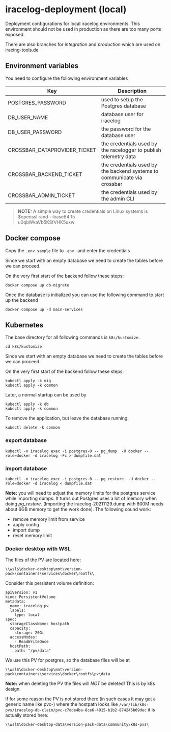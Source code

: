 # iracelog-deployment (local)
Deployment configurations for local iracelog environments.
This environment should not be used in production as there are too many ports exposed. 

There are also branches for *integration* and *production* which are used on iracing-tools.de

## Environment variables

You need to configure the following environment variables

|Key|Description|
|---|-----------|
|POSTGRES_PASSWORD| used to setup the Postgres database|
|DB_USER_NAME|database user for iracelog|
|DB_USER_PASSWORD|the password for the database user|
|CROSSBAR_DATAPROVIDER_TICKET|the credentials used by the racelogger to publish telemetry data|
|CROSSBAR_BACKEND_TICKET|the credentials used by the backend systems to communicate via crossbar|
|CROSSBAR_ADMIN_TICKET|the credentials used by the admin CLI|



>**NOTE:**
A simple way to create credentials on Linux systems is  
$openssl rand --base64 15  
u0qbWkaVb5KSfVHK5uxw

## Docker compose

Copy the `.env.sample` file to `.env ` and enter the credentials 

Since we start with an empty database we need to create the tables before we can proceed. 

On the very first start of the backend follow these steps:
```
docker compose up db-migrate
```

Once the database is initialized you can use the following command to start up the backend
```
docker compose up -d main-services
```
## Kubernetes

The base directory for all following commands is `k8s/kustomize`.

```
cd k8s/kustomize
```

Since we start with an empty database we need to create the tables before we can proceed. 

On the very first start of the backend follow these steps:
```
kubectl apply -k mig 
kubectl apply -k common
```

Later, a normal startup can be used by 

```
kubectl apply -k db
kubectl apply -k common
```

To remove the application, but leave the database running:
```
kubectl delete -k common
```


### export database

```
kubectl -n iracelog exec -i postgres-0 -- pg_dump  -U docker --role=docker -d iracelog -Fc > dumpfile.dat
```

### import database
```
kubectl -n iracelog exec -i postgres-0 -- pg_restore  -U docker --role=docker -d iracelog < dumpfile.dat
```

**Note:** you will need to adjust the memory limits for the postgres service while importing dumps. It turns out Postgres uses a lot of memory when doing *pg_restore*. 
(Importing the iracelog-20211129.dump with 800M needs about 6GB memory to get the work done). 
The following cound work:
- remove memory limit from service
- apply config
- import dump
- reset memory limit

### Docker desktop with WSL

The files of the PV are located here:
```
\\wsl$\docker-desktop\mnt\version-pack\containers\services\docker\rootfs\
```
Consider this persistent volume definition:
```
apiVersion: v1
kind: PersistentVolume
metadata:
  name: iracelog-pv
  labels:
    type: local
spec:
  storageClassName: hostpath
  capacity:
    storage: 20Gi
  accessModes:
    - ReadWriteOnce
  hostPath:
    path: "/pv/data"
```
We use this PV for postgres, so the database files will be at
```
\\wsl$\docker-desktop\mnt\version-pack\containers\services\docker\rootfs\pv\data
```

**Note:** when deleting the PV the files will *NOT* be deleted! This is by k8s design.

If for some reason the PV is not stored there (in such cases it may get a generic name like pvc-<some-uuid>) where the hostpath looks like `/var/lib/k8s-pvs/iracelog-db-claim/pvc-c7dde4ba-8ce6-4915-b1b2-874245b69dec` it is actually stored here:
```
\\wsl$\docker-desktop-data\version-pack-data\community\k8s-pvs\
```